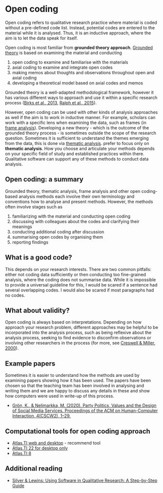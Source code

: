 # Open coding

Open coding refers to qualitative research practice where material is coded without a pre-defined code list.
Instead, potential codes are entered to the material while it is analysed.
Thus, it is an inductive approach, where the aim is to let the data speak for itself.

Open coding is most familiar from **grounded theory approach**.
[Grounded theory](https://en.wikipedia.org/wiki/Grounded_theory) is based on examining the material and conducting

1. open coding to examine and familiarise with the materials
1. axial coding to examine and integrate open codes
1. making memos about thoughts and observations throughout open and axial coding
1. developing a theoretical model based on axial codes and memos

Grounded theory is a well-adapted methodological framework, however it has various different ways to approach and use it within a specific research process ([Birks et al., 2013](https://www.tandfonline.com/doi/full/10.1057/ejis.2012.48), [Ralph et al., 2015](http://journals.sagepub.com/doi/10.1177/1609406915611576)).

However, open coding can be used with other kinds of analysis approaches as well if the aim is to work in inductive manner.
For example, scholars can work with a specific lens when examining the data, such as frames (in [frame analysis](https://en.wikipedia.org/wiki/Frame_analysis)).
Developing a new theory - which is the outcome of the grounded theory process - is sometimes outside the scope of the research question.
Sometimes it is sufficient to understand the themes emerging from the data, this is done via [thematic analysis](https://en.wikipedia.org/wiki/Thematic_analysis). prefer to focus only on **thematic analysis**.
How you choose and articulate your methods depends on your specific field of study and established practices within there.
Qualitative software can support any of these methods to conduct data analysis.

## Open coding: a summary

Grounded theory, thematic analysis, frame analysis and other open coding-based analysis methods each involve their own terminology and conventions how to analyse and present methods.
However, the methods often involve stages such as

1. familiarizing with the material and conducting open coding
1. discussing with colleagues about the codes and clarifying their meanings
1. conducting additional coding after discussion
1. summarising open codes by organising them
1. reporting findings

## What is a good code?

This depends on your research interests.
There are two common pitfalls: either not coding data sufficiently or then conducting too fine-grained analysis, where the coding does not summarise data.
While it is impossible to provide a universal guideline for this, I would be scared if a sentence had several overlapping codes.
I would also be scared if most paragraphs had no codes.

## What about validity?

Open coding is always based on interpretations.
Depending on how approach your research problem, different approaches may be helpful to be incorporated into the analysis process, such as being reflexive about the analysis process, seeking to find evidence to disconfirm observations or involving other researchers in the process (for more, see [Creswell & Miller, 2000](http://www.tandfonline.com/doi/abs/10.1207/s15430421tip3903_2)).

## Example papers

Sometimes it is easier to understand how the methods are used by examining papers showing how it has been used.
The papers have been chosen so that the teaching team has been involved in analysing and writing them and we are happy to discuss any details in these and show how computers were used in write-up of this process.

* [Grön, K., & Nelimarkka, M. (2020). Party Politics, Values and the Design of Social Media Services. Proceedings of the ACM on Human-Computer Interaction, 4(CSCW2), 1–29.](https://doi.org/10.1145/3415175)

## Computational tools for open coding approach

* [Atlas.TI web and desktop](atlasti) - recommend tool
* [Atlas.TI 22 for desktop only](atlasti_desktop)
* [Atlas.TI 8](atlasti_8)

## Additional reading

* [Silver & Lewins: Using Software in Qualitative Research: A Step-by-Step Guide](http://methods.sagepub.com/book/using-software-in-qualitative-research-2e)
